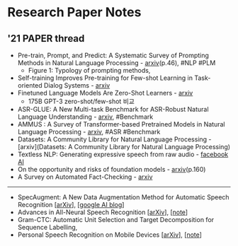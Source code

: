 # Research Paper Notes

## '21 PAPER thread 
* Pre-train, Prompt, and Predict: A Systematic Survey of Prompting Methods in Natural Language Processing - [arxiv](https://arxiv.org/pdf/2107.13586v1.pdf)(p.46), #NLP #PLM
  - Figure 1: Typology of prompting methods, 
* Self-training Improves Pre-training for Few-shot Learning in Task-oriented Dialog Systems - [arxiv]()
* Finetuned Language Models Are Zero-Shot Learners - [arxiv](https://arxiv.org/abs/2109.01652v1)
  - 175B GPT-3 zero-shot/few-shot 비교
* ASR-GLUE: A New Multi-task Benchmark for ASR-Robust Natural Language Understanding - [arxiv](https://arxiv.org/abs/2108.13048v1), #Benchmark
* AMMUS : A Survey of Transformer-based Pretrained Models in Natural Language Processing - [arxiv](https://arxiv.org/abs/2108.05542), #ASR #Benchmark
* Datasets: A Community Library for Natural Language Processing - [arxiv](Datasets: A Community Library for Natural Language Processing)
* Textless NLP: Generating expressive speech from raw audio - [facebook AI](https://ai.facebook.com/blog/textless-nlp-generating-expressive-speech-from-raw-audio)
* On the opportunity and risks of foundation models - [arxiv](https://arxiv.org/abs/2108.07258)(p.160)
* A Survey on Automated Fact-Checking - [arxiv](https://arxiv.org/abs/2108.11896v1v)


------ 
* SpecAugment: A New Data Augmentation Method for Automatic Speech Recognition [[arXiv](https://arxiv.org/abs/1904.08779)], [[google AI blog](https://ai.googleblog.com/2019/04/specaugment-new-data-augmentation.html)] 
* Advances in All-Neural Speech Recognition [[arXiv](https://arxiv.org/abs/1609.05935)], [[note](https://github.com/knlee-voice/PaperNotes/blob/master/notes/aXv1609.05935.md)]
* Gram-CTC: Automatic Unit Selection and Target Decomposition for Sequence Labelling, 
* Personal Speech Recognition on Mobile Devices [[arXiv](https://arxiv.org/abs/1603.03185)], [[note](notes/aXv1603.03185.md)]
